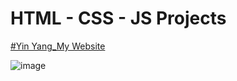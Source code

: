 # HTML - CSS - JS Projects
<a href="https://yinyang005.github.io/yinyang.github.io/" target="_blank">#Yin Yang_My Website</a>


![image](https://user-images.githubusercontent.com/84718589/191026009-65ef536d-ba33-416e-b887-4b461b11a9d0.png)

